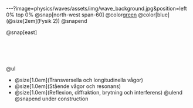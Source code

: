 ---?image=physics/waves/assets/img/wave_background.jpg&position=left 0% top 0%
@snap[north-west span-60]
@color[green](@size[3em](Vågrörelselära))
@color[blue](@size[2em](Fysik 2))
@snapend

@snap[east]
<br><br><br><br><br>	

@ul[](false)
- @size[1.0em](Transversella och longitudinella vågor)
- @size[1.0em](Stående vågor och resonans)
- @size[1.0em](Reflexion, diffraktion, brytning och interferens)
@ulend
@snapend
under construction